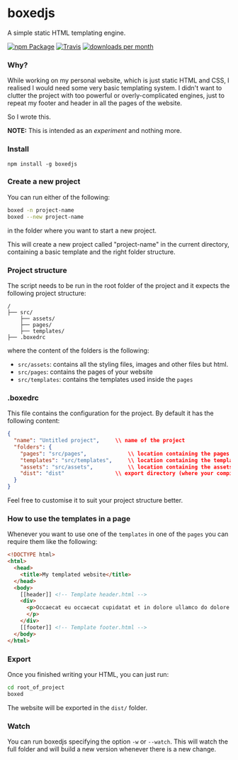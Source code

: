 # boxedjs
A simple static HTML templating engine.


[![npm Package](https://img.shields.io/npm/v/boxedjs.svg?style=flat-square)](https://www.npmjs.org/package/boxedjs)
[![Travis](https://img.shields.io/travis/10ko/boxedjs.svg?style=flat-square)]() [![downloads per month](http://img.shields.io/npm/dm/boxedjs.svg?style=flat-square)](https://www.npmjs.org/package/boxedjs)


### Why?
While working on my personal website, which is just static HTML and CSS, I realised I would need some very basic templating system.
I didn't want to clutter the project with too powerful or overly-complicated engines, just to repeat my footer and header in all the pages of the website.

So I wrote this.

**NOTE:** This is intended as an *experiment* and nothing more.


### Install

```
npm install -g boxedjs
```

### Create a new project
You can run either of the following:
```bash
boxed -n project-name
boxed --new project-name
```
in the folder where you want to start a new project.

This will create a new project called "project-name" in the current directory, containing a basic template and the right folder structure.


### Project structure
The script needs to be run in the root folder of the project and it expects the following project structure:
```
/
├── src/
    ├── assets/
    ├── pages/
    ├── templates/
├── .boxedrc
```
where the content of the folders is the following:
- `src/assets`: contains all the styling files, images and other files but html.
- `src/pages`: contains the pages of your website
- `src/templates`: contains the templates used inside the `pages`

### .boxedrc
This file contains the configuration for the project.
By default it has the following content:
```json
{
  "name": "Untitled project",     \\ name of the project
  "folders": {
    "pages": "src/pages",             \\ location containing the pages
    "templates": "src/templates",     \\ location containing the templates
    "assets": "src/assets",           \\ location containing the assets
    "dist": "dist"                \\ export directory (where your compiled website will be)
  }
}
```
Feel free to customise it to suit your project structure better.


### How to use the templates in a page
Whenever you want to use one of the `templates` in one of the `pages` you can require them like the following:
```html
<!DOCTYPE html>
<html>
  <head>
    <title>My templated website</title>
  </head>
  <body>
    [[header]] <!-- Template header.html -->
    <div>
      <p>Occaecat eu occaecat cupidatat et in dolore ullamco do dolore laboris magna deserunt in fugiat aute irure occaecat veniam tempor fugiat qui cillum ad aliquip dolore labore pariatur ut dolore est sit minim amet irure.
      </p>
    </div>
    [[footer]] <!-- Template footer.html -->
  </body>
</html>

```

### Export
Once you finished writing your HTML, you can just run:
```bash
cd root_of_project
boxed
```
The website will be exported in the `dist/` folder.

### Watch
You can run boxedjs specifying the option `-w` or `--watch`.
This will watch the full folder and will build a new version whenever there is a new change.
